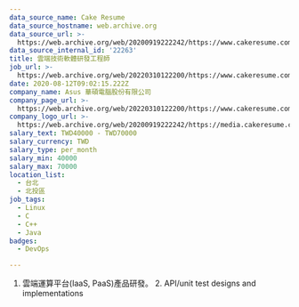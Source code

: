 ```yaml
---
data_source_name: Cake Resume
data_source_hostname: web.archive.org
data_source_url: >-
  https://web.archive.org/web/20200919222242/https://www.cakeresume.com/jobs?q=Cloud%20Iaas&page=1&refinementList%5Border%5D=
data_source_internal_id: '22263'
title: 雲端技術軟體研發工程師
job_url: >-
  https://web.archive.org/web/20220310122200/https://www.cakeresume.com/companies/asus-tw/jobs/cloud-technology-software-development-engineer
date: 2020-08-12T09:02:15.222Z
company_name: Asus 華碩電腦股份有限公司
company_page_url: >-
  https://web.archive.org/web/20220310122200/https://www.cakeresume.com/companies/asus-tw
company_logo_url: >-
  https://web.archive.org/web/20200919222242/https://media.cakeresume.com/image/upload/s--X_HJKZtp--/c_pad,fl_png8,h_200,w_200/v1560337039/gnuruihvfxav7zbxegmf.png
salary_text: TWD40000 - TWD70000
salary_currency: TWD
salary_type: per_month
salary_min: 40000
salary_max: 70000
location_list:
  - 台北
  - 北投區
job_tags:
  - Linux
  - C
  - C++
  - Java
badges:
  - DevOps

---
```


1. 雲端運算平台(IaaS, PaaS)產品研發。 2. API/unit test designs and implementations